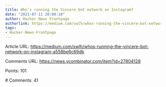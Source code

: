 ```yaml
---
title: Who’s running the Vincere bot network on Instagram?
date: "2021-07-11 20:00:10"
author: Hacker News Frontpage
authorlink: https://medium.com/swlh/whos-running-the-vincere-bot-network-on-instagram-a558be6c69db
tags:
- Hacker-News-Frontpage
---
```


<p>Article URL: <a href="https://medium.com/swlh/whos-running-the-vincere-bot-network-on-instagram-a558be6c69db">https://medium.com/swlh/whos-running-the-vincere-bot-network-on-instagram-a558be6c69db</a></p>
<p>Comments URL: <a href="https://news.ycombinator.com/item?id=27804128">https://news.ycombinator.com/item?id=27804128</a></p>
<p>Points: 101</p>
<p># Comments: 41</p>
